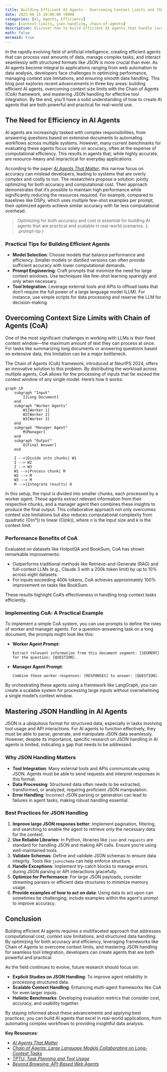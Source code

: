 ```yaml
---
title: Building Efficient AI Agents - Overcoming Context Limits and JSON Handling
date: 2025-06-15 10:00:00 +0000
categories: [AI, Agents, Efficiency]
tags: [context-limits, json-handling, chain-of-agents]
description: Discover how to build efficient AI agents that handle large contexts and structured data effectively. Learn about optimizing for accuracy and cost, overcoming context limits with the Chain of Agents framework, and mastering JSON handling for seamless tool integration.
math: false
mermaid: true
---
```


In the rapidly evolving field of artificial intelligence, creating efficient agents that can process vast amounts of data, manage complex tasks, and interact seamlessly with structured formats like JSON is more crucial than ever. As AI agents become integral to applications ranging from web automation to data analysis, developers face challenges in optimizing performance, managing context size limitations, and ensuring smooth data handling. This blog post explores recent advancements in three key areas: building efficient AI agents, overcoming context size limits with the Chain of Agents (CoA) framework, and mastering JSON handling for effective tool integration. By the end, you'll have a solid understanding of how to create AI agents that are both powerful and practical for real-world use.

## The Need for Efficiency in AI Agents

AI agents are increasingly tasked with complex responsibilities, from answering questions based on extensive documents to automating workflows across multiple systems. However, many current benchmarks for evaluating these agents focus solely on accuracy, often at the expense of computational efficiency. This results in agents that, while highly accurate, are resource-heavy and impractical for everyday applications.

According to the paper [*AI Agents That Matter*](https://arxiv.org/abs/2407.01502), this narrow focus on accuracy can mislead developers, leading to systems that are overly complex and costly to run. The researchers propose a solution: jointly optimizing for both accuracy and computational cost. Their approach demonstrates that it’s possible to maintain high performance while significantly reducing the resources required. For example, compared to baselines like DSPy, which uses multiple few-shot examples per prompt, their optimized agents achieve similar accuracy with far less computational overhead.

> Optimizing for both accuracy and cost is essential for building AI agents that are practical and scalable in real-world scenarios.
{: .prompt-tip }

### Practical Tips for Building Efficient Agents

- **Model Selection**: Choose models that balance performance and efficiency. Smaller models or distilled versions can often provide sufficient accuracy with lower computational demands.
- **Prompt Engineering**: Craft prompts that minimize the need for large context windows. Use techniques like few-shot learning sparingly and only when necessary.
- **Tool Integration**: Leverage external tools and APIs to offload tasks that don’t require the full power of a large language model (LLM). For instance, use simple scripts for data processing and reserve the LLM for decision-making.

## Overcoming Context Size Limits with Chain of Agents (CoA)

One of the most significant challenges in working with LLMs is their fixed context window—the maximum amount of text they can process at once. For tasks like summarizing long documents or answering questions based on extensive data, this limitation can be a major bottleneck.

The Chain of Agents (CoA) framework, introduced at NeurIPS 2024, offers an innovative solution to this problem. By distributing the workload across multiple agents, CoA allows for the processing of inputs that far exceed the context window of any single model. Here’s how it works:

```mermaid
graph LR
    subgraph "Input"
        I[Long Document]
    end
    subgraph "Worker Agents"
        W1[Worker 1]
        W2[Worker 2]
        W3[Worker 3]
    end
    subgraph "Manager Agent"
        M[Manager]
    end
    subgraph "Output"
        O[Final Answer]
    end

    I -->|Divide into chunks| W1
    I --> W2
    I --> W3
    W1 -->|Process chunk| M
    W2 --> M
    W3 --> M
    M -->|Integrate results| O
```

In this setup, the input is divided into smaller chunks, each processed by a worker agent. These agents extract relevant information from their respective chunks, and a manager agent then combines these insights to produce the final output. This collaborative approach not only overcomes context size limitations but also reduces computational complexity from quadratic (O(n²)) to linear (O(nk)), where *n* is the input size and *k* is the context limit.

### Performance Benefits of CoA

Evaluated on datasets like HotpotQA and BookSum, CoA has shown remarkable improvements:

- Outperforms traditional methods like Retrieve-and-Generate (RAG) and full-context LLMs (e.g., Claude 3 with a 200k token limit) by up to 10% across eight datasets.
- For inputs exceeding 400k tokens, CoA achieves approximately 100% improvement on tasks like BookSum.

These results highlight CoA’s effectiveness in handling long-context tasks efficiently.

### Implementing CoA: A Practical Example

To implement a simple CoA system, you can use prompts to define the roles of worker and manager agents. For a question-answering task on a long document, the prompts might look like this:

- **Worker Agent Prompt**:
  ```
  Extract relevant information from this document segment: [SEGMENT] for the question: [QUESTION].
  ```

- **Manager Agent Prompt**:
  ```
  Combine these worker responses: [RESPONSES] to answer: [QUESTION].
  ```

By orchestrating these agents using a framework like LangGraph, you can create a scalable system for processing large inputs without overwhelming a single model’s context window.

## Mastering JSON Handling in AI Agents

JSON is a ubiquitous format for structured data, especially in tasks involving tool usage and API interactions. For AI agents to function effectively, they must be able to parse, generate, and manipulate JSON data seamlessly. However, despite its importance, specific research on JSON handling in AI agents is limited, indicating a gap that needs to be addressed.

### Why JSON Handling Matters

- **Tool Integration**: Many external tools and APIs communicate using JSON. Agents must be able to send requests and interpret responses in this format.
- **Data Processing**: Structured data often needs to be extracted, transformed, or analyzed, requiring proficient JSON manipulation.
- **Error Handling**: Incorrect JSON parsing or generation can lead to failures in agent tasks, making robust handling essential.

### Best Practices for JSON Handling

1. **Improve large JSON respones better**: Implement pagination, filtering, and searching to enable the agent to retrieve only the necessary data for the context.
2. **Use Reliable Libraries**: In Python, libraries like `json` and `requests` are standard for handling JSON and making API calls. Ensure you’re using well-maintained tools.
3. **Validate Schemas**: Define and validate JSON schemas to ensure data integrity. Tools like `jsonschema` can help enforce structure.
4. **Handle Exceptions**: Implement try-catch blocks to manage errors during JSON parsing or API interactions gracefully.
5. **Optimize for Performance**: For large JSON payloads, consider streaming parsers or efficient data structures to minimize memory usage.
6. **Provide examples of how to act on data**: Using data to act upon can sometimes be challenging; include examples within the agent's prompt to improve accuracy.

## Conclusion

Building efficient AI agents requires a multifaceted approach that addresses computational cost, context size limitations, and structured data handling. By optimizing for both accuracy and efficiency, leveraging frameworks like Chain of Agents to overcome context limits, and mastering JSON handling for seamless tool integration, developers can create agents that are both powerful and practical.

As the field continues to evolve, future research should focus on:

- **Explicit Studies on JSON Handling**: To improve agent reliability in processing structured data.
- **Scalable Context Handling**: Enhancing multi-agent frameworks like CoA for even larger inputs.
- **Holistic Benchmarks**: Developing evaluation metrics that consider cost, accuracy, and usability together.

By staying informed about these advancements and applying best practices, you can build AI agents that excel in real-world applications, from automating complex workflows to providing insightful data analysis.

**Key Resources**:
- [*AI Agents That Matter*](https://arxiv.org/abs/2407.01502)
- [*Chain of Agents: Large Language Models Collaborating on Long-Context Tasks*](https://research.google/blog/chain-of-agents-large-language-models-collaborating-on-long-context-tasks/)
- [*TPTU: Task Planning and Tool Usage*](https://openreview.net/forum?id=GrkgKtOjaH)
- [*Beyond Browsing: API-Based Web Agents*](https://arxiv.org/pdf/2410.16464v2)
